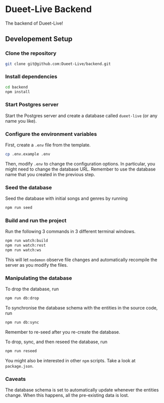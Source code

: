 # Dueet-Live Backend

The backend of Dueet-Live!

## Developement Setup

### Clone the repository

```bash
git clone git@github.com:Dueet-Live/backend.git
```

### Install dependencies

```bash
cd backend
npm install
```

### Start Postgres server

Start the Postgres server and create a database called `dueet-live` (or any name you like).

### Configure the environment variables

First, create a `.env` file from the template.

```bash
cp .env.example .env
```

Then, modify `.env` to change the configuration options. In particular, you might need to change the database URL.
Remember to use the database name that you created in the previous step.

### Seed the database

Seed the database with initial songs and genres by running

```bash
npm run seed
```

### Build and run the project

Run the following 3 commands in 3 different terminal windows.

```bash
npm run watch:build
npm run watch:rest
npm run watch:ws
```

This will let `nodemon` observe file changes and automatically recompile the server as you modify the files.

### Manipulating the database

To drop the database, run

```bash
npm run db:drop
```

To synchronise the database schema with the entities in the source code, run

```bash
npm run db:sync
```

Remember to re-seed after you re-create the database.

To drop, sync, and then reseed the database, run

```bash
npm run reseed
```

You might also be interested in other `npm` scripts. Take a look at `package.json`.

### Caveats

The database schema is set to automatically update whenever the entities change.
When this happens, all the pre-existing data is lost.

